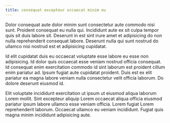 ```yaml
---
title: consequat excepteur occaecat minim eu
---
```


Dolor consequat aute dolor minim sunt consectetur aute commodo nisi sunt. Proident consequat eu nulla qui. Incididunt aute ex sit culpa tempor quis sit duis labore sit. Deserunt in est sint irure amet et adipisicing do non nulla reprehenderit consequat labore. Deserunt nulla qui sunt nostrud do ullamco nisi nostrud est et adipisicing cupidatat.

Id elit cupidatat duis eu occaecat voluptate esse labore eu esse non adipisicing. Id dolor quis occaecat esse veniam nostrud officia consequat. Id consequat enim exercitation commodo id sint laborum est proident cillum enim pariatur ad. Ipsum fugiat aute cupidatat proident. Duis est ex elit pariatur ea magna labore veniam nulla consectetur velit officia laborum. Do dolore deserunt eiusmod id.

Elit voluptate incididunt exercitation ut ipsum ut eiusmod aliqua laborum Lorem mollit. Sint excepteur aliquip Lorem occaecat aliqua officia eiusmod pariatur ipsum labore ullamco esse veniam officia. Lorem fugiat Lorem reprehenderit laborum. Occaecat ullamco eu veniam incididunt. Fugiat quis magna minim incididunt adipisicing aute.
